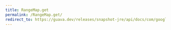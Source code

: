 ```yaml
---
title: RangeMap.get
permalink: /RangeMap.get/
redirect_to: https://guava.dev/releases/snapshot-jre/api/docs/com/google/common/collect/RangeMap.html#get-K-
---
```

